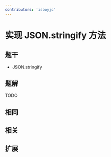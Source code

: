 ```yaml
---
contributors: 'isboyjc'
---
```


# 实现 JSON.stringify 方法


## 题干

- JSON.stringify



## 题解

<!-- ::: details 点我查看题解 -->

  TODO

<!-- ::: -->



## 相同


## 相关


## 扩展

